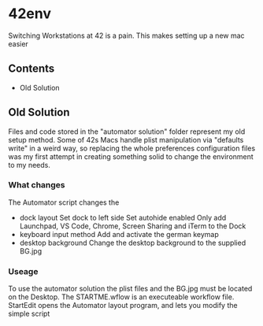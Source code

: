 # 42env
Switching Workstations at 42 is a pain. This makes setting up a new mac easier

## Contents

* Old Solution

## Old Solution
Files and code stored in the "automator solution" folder represent my old setup method. Some of 42s Macs handle plist manipulation via "defaults write" in a weird way, so replacing the whole preferences configuration files was my first attempt in creating something solid to change the environment to my needs.

### What changes
The Automator script changes the 

* dock layout
Set dock to left side
Set autohide enabled
Only add Launchpad, VS Code, Chrome, Screen Sharing and iTerm to the Dock
* keyboard input method
Add and activate the german keymap
* desktop background
Change the desktop background to the supplied BG.jpg

### Useage
To use the automator solution the plist files and the BG.jpg must be located on the Desktop. The STARTME.wflow is an executeable workflow file. StartEdit opens the Automator layout program, and lets you modify the simple script

